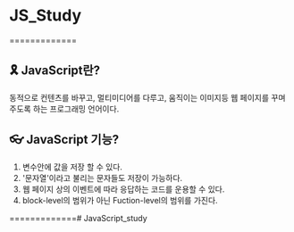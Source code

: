 # JS_Study

=============<p>
## 🎗 JavaScript란?
동적으로 컨텐츠를 바꾸고, 멀티미디어를 다루고, 움직이는 이미지등 웹 페이지를 꾸며주도록 하는 프로그래밍 언어이다.

## 👓 JavaScript 기능?
1. 변수안에 값을 저장 할 수 있다.
2. '문자열'이라고 불리는 문자들도 저장이 가능하다.
3. 웹 페이지 상의 이벤트에 따라 응답하는 코드를 운용할 수 있다.
4. block-level의 범위가 아닌 Fuction-level의 범위를 가진다.

=============# JavaScript_study
